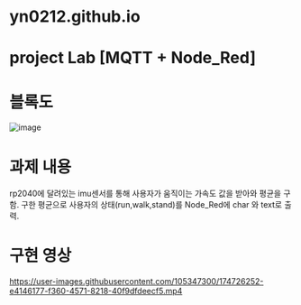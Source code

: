 # yn0212.github.io
# project Lab [MQTT + Node_Red]
# 블록도
![image](https://user-images.githubusercontent.com/105347300/174726145-73536a89-5613-4800-869b-9a36efc7a1a4.png)
# 과제 내용
rp2040에 달려있는 imu센서를 통해 사용자가 움직이는 가속도 값을 받아와 평균을 구함.
구한 평균으로 사용자의 상태(run,walk,stand)를 Node_Red에 char 와 text로 출력.
# 구현 영상
https://user-images.githubusercontent.com/105347300/174726252-e4146177-f360-4571-8218-40f9dfdeecf5.mp4


